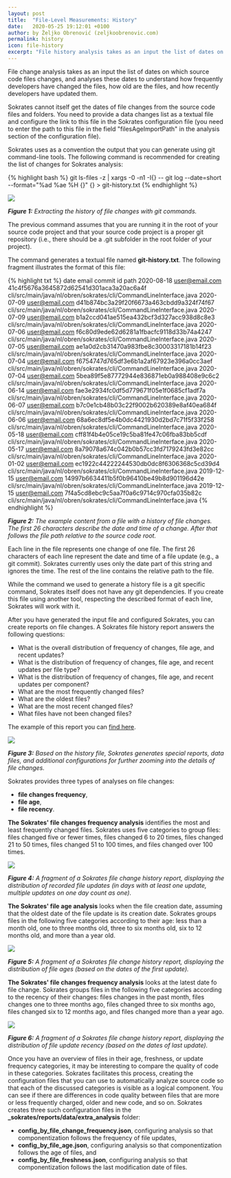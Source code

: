 ```yaml
---
layout: post
title:  "File-Level Measurements: History"
date:   2020-05-25 19:12:01 +0100
author: by Željko Obrenović (zeljkoobrenovic.com)
permalink: history
icon: file-history
excerpt: "File history analysis takes as an input the list of dates on which source code files changes and studies these dates to understand how frequently developers have changed the files, how old the files are, and how recently developers have updated them."
---
```


File change analysis takes as an input the list of dates on which source code files changes, and analyses these dates to understand how frequently developers have changed the files, how old are the files, and how recently developers have updated them.

Sokrates cannot itself get the dates of file changes from the source code files and folders. You need to provide a data changes list as a textual file and configure the link to this file in the Sokrates configuration file (you need to enter the path to this file in the field "filesAgeImportPath" in the analysis section of the configuration file).

Sokrates uses as a convention the output that you can generate using git command-line tools. The following command is
 recommended for creating the list of changes for Sokrates analysis:

{% highlight bash %}
git ls-files -z | xargs -0 -n1 -I{} -- git log --date=short --format="%ad %ae %H {}" {} > git-history.txt
{% endhighlight %}

![](assets/images/sokrates/history-git-ls-files.png)

***Figure 1:** Extracting the history of file changes with git commands.*

The previous command assumes that you are running it in the root of your source code project and that your source code project is a proper git repository (i.e., there should be a .git subfolder in the root folder of your project).

The command generates a textual file named **git-history.txt**. The following fragment illustrates the format of this file:

{% highlight txt %}
date       email          commit id                                path
2020-08-18 user@email.com 41c4f5676a3645872d62541d301aca3a20ac6a4f cli/src/main/java/nl/obren/sokrates/cli/CommandLineInterface.java
2020-07-09 user@email.com d41b874bc3a29f20f6673a463cbdd9a324f74f67 cli/src/main/java/nl/obren/sokrates/cli/CommandLineInterface.java
2020-07-09 user@email.com b1a2ccd041ae515ea432bcf3d327acc938d8c8e3 cli/src/main/java/nl/obren/sokrates/cli/CommandLineInterface.java
2020-07-06 user@email.com f6c80d9ede62d6281a1fbacfc9118d33b74a4247 cli/src/main/java/nl/obren/sokrates/cli/CommandLineInterface.java
2020-07-05 user@email.com ae1a0d2cb31470a983fbe8c30003317181b14f23 cli/src/main/java/nl/obren/sokrates/cli/CommandLineInterface.java
2020-07-04 user@email.com f6754747d765df3e6b1a2af67923e396a0cc3aef cli/src/main/java/nl/obren/sokrates/cli/CommandLineInterface.java
2020-07-04 user@email.com 5bea89f5e87772944e836871eb0a988408e9c6c2 cli/src/main/java/nl/obren/sokrates/cli/CommandLineInterface.java
2020-06-14 user@email.com fae3e2934fc0df5d779671f05e1f0685cf1adf7a cli/src/main/java/nl/obren/sokrates/cli/CommandLineInterface.java
2020-06-07 user@email.com b7c0e1cb48b03c22f9002b620389e8af40ea684f cli/src/main/java/nl/obren/sokrates/cli/CommandLineInterface.java
2020-06-06 user@email.com 68a6ec8df5e4b0dc4421930d2bd7c71f5f33f258 cli/src/main/java/nl/obren/sokrates/cli/CommandLineInterface.java
2020-05-18 user@email.com cff81f4b4e05ce19c5ba81fe47c06fba83bb5cdf cli/src/main/java/nl/obren/sokrates/cli/CommandLineInterface.java
2020-05-17 user@email.com 8a79078a674c042b0b57cc3fd7179243fd3e82cc cli/src/main/java/nl/obren/sokrates/cli/CommandLineInterface.java
2020-01-02 user@email.com ec1922c44222244530db0dc8f6306368c5cd39d4 cli/src/main/java/nl/obren/sokrates/cli/CommandLineInterface.java
2019-12-15 user@email.com 14997b6634411b5f0b96410be49b8d901196d42e cli/src/main/java/nl/obren/sokrates/cli/CommandLineInterface.java
2019-12-15 user@email.com 7f4a5cd8ebc9c5aa7f0a6c9714c970cfa035b82c cli/src/main/java/nl/obren/sokrates/cli/CommandLineInterface.java
{% endhighlight %}

***Figure 2:** The example content from a file with a history of file changes. The first 26 characters describe the date and time of a change. After that follows the file path relative to the source code root.*

Each line in the file represents one change of one file. The first 26 characters of each line represent the date and time of a file update (e.g., a git commit). Sokrates currently uses only the date part of this string and ignores the time. The rest of the line contains the relative path to the file.

 While the command we used to generate a history file is a git specific command, Sokrates itself does not have any git dependencies. If you create this file using another tool, respecting the described format of each line, Sokrates will work with it.

After you have generated the input file and configured Sokrates, you can create reports on file changes. A Sokrates file history report answers the following questions:
  * What is the overall distribution of frequency of changes, file age, and recent updates?
  * What is the distribution of frequency of changes, file age, and recent updates per file type?
  * What is the distribution of frequency of changes, file age, and recent updates per component?
  * What are the most frequently changed files?
  * What are the oldest files?
  * What are the most recent changed files?
  * What files have not been changed files?

The example of this report you can [find here](https://d3axxy9bcycpv7.cloudfront.net/java/tomcat/reports/html/FileHistory.html).

![](assets/images/sokrates/history-report-generation.png)

***Figure 3:** Based on the history file, Sokrates generates special reports, data files, and additional configurations for further zooming into the details of file changes.*


 Sokrates provides three types of analyses on file changes:
 * **file changes frequency**,
 * **file age**,
 * **file recency**.

**The Sokrates' file changes frequency analysis** identifies the most and least frequently changed files. Sokrates uses five categories to group files: files changed five or fewer times, files changed 6 to 20 times, files changed 21 to 50 times, files changed 51 to 100 times, and files changed over 100 times.

![](assets/images/sokrates/history-report-example-1.png)

***Figure 4:** A fragment of a Sokrates file change history report, displaying the distribution of recorded file updates (in days with at least one update, multiple updates on one day count as one).*


**The Sokrates' file age analysis** looks when the file creation date, assuming that the oldest date of the file update is its creation date. Sokrates groups files in the following five categories according to their age: less than a month old, one to three months old, three to six months old, six to 12 months old, and more than a year old.

![](assets/images/sokrates/history-report-example-2.png)

***Figure 5:** A fragment of a Sokrates file change history report, displaying the distribution of file ages (based on the dates of the first update).*



**The Sokrates' file changes frequency analysis** looks at the latest date fo file change. Sokrates groups files in the following five categories according to the recency of their changes: files changes in the past month, files changes one to three months ago, files changed three to six months ago, files changed six to 12 months ago, and files changed more than a year ago.

![](assets/images/sokrates/history-report-example-3.png)

***Figure 6:** A fragment of a Sokrates file change history report, displaying the distribution of file update recency (based on the dates of last update).*


 Once you have an overview of files in their age, freshness, or update frequency categories, it may be interesting to compare the quality of code in these categories. Sokrates facilitates this process, creating the configuration files that you can use to automatically analyze source code so that each of the discussed categories is visible as a logical component. You can see if there are differences in code quality between files that are more or less frequently charged, older and new code, and so on. Sokrates creates three such configuration files in the **_sokrates/reports/data/extra_analysis** folder:

 * **config_by_file_change_frequency.json**, configuring analysis so that componentization follows the frequency of file updates,
 * **config_by_file_age.json**, configuring analysis so that componentization follows the age of files, and
 * **config_by_file_freshness.json**, configuring analysis so that componentization follows the last modification date of files.


